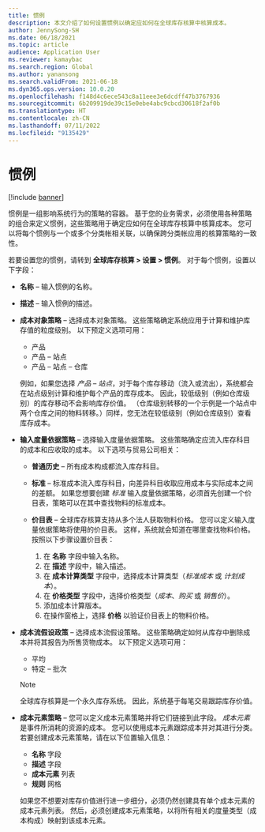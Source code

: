 ```yaml
---
title: 惯例
description: 本文介绍了如何设置惯例以确定应如何在全球库存核算中核算成本。
author: JennySong-SH
ms.date: 06/18/2021
ms.topic: article
audience: Application User
ms.reviewer: kamaybac
ms.search.region: Global
ms.author: yanansong
ms.search.validFrom: 2021-06-18
ms.dyn365.ops.version: 10.0.20
ms.openlocfilehash: f148d4c6ece543c8a11eee3e6dcdff47b3767936
ms.sourcegitcommit: 6b209919de39c15e0ebe4abc9cbcd30618f2af0b
ms.translationtype: HT
ms.contentlocale: zh-CN
ms.lasthandoff: 07/11/2022
ms.locfileid: "9135429"
---
```

# <a name="conventions"></a>惯例

[!include [banner](../includes/banner.md)]

惯例是一组影响系统行为的策略的容器。 基于您的业务需求，必须使用各种策略的组合来定义惯例，这些策略用于确定应如何在全球库存核算中核算成本。 您可以将每个惯例与一个或多个分类帐相关联，以确保跨分类帐应用的核算策略的一致性。

若要设置您的惯例，请转到 **全球库存核算 \> 设置 \> 惯例**。 对于每个惯例，设置以下字段：

- **名称** – 输入惯例的名称。
- **描述** – 输入惯例的描述。
- **成本对象策略** – 选择成本对象策略。 这些策略确定系统应用于计算和维护库存值的粒度级别。 以下预定义选项可用：

    - 产品
    - 产品 – 站点
    - 产品 – 站点 – 仓库

    例如，如果您选择 *产品 – 站点*，对于每个库存移动（流入或流出），系统都会在站点级别计算和维护每个产品的库存成本。 因此，较低级别（例如仓库级别）的库存移动不会影响库存价值。 （仓库级别转移的一个示例是一个站点中两个仓库之间的物料转移。）同样，您无法在较低级别（例如仓库级别）查看库存成本。

- **输入度量依据策略** – 选择输入度量依据策略。 这些策略确定应流入库存科目的成本和应收取的成本。 以下选项与贸易公司相关：

    - **普通历史** – 所有成本构成都流入库存科目。
    - **标准** – 标准成本流入库存科目，向差异科目收取应用成本与实际成本之间的差额。 如果您想要创建 *标准* 输入度量依据策略，必须首先创建一个价目表，策略可以在其中查找物料的标准成本。
    - **价目表** – 全球库存核算支持从多个法人获取物料价格。 您可以定义输入度量依据策略将使用的价目表。 这样，系统就会知道在哪里查找物料价格。 按照以下步骤设置价目表：

        1. 在 **名称** 字段中输入名称。
        1. 在 **描述** 字段中，输入描述。
        1. 在 **成本计算类型** 字段中，选择成本计算类型（*标准成本* 或 *计划成本*）。
        1. 在 **价格类型** 字段中，选择价格类型（*成本*、*购买* 或 *销售价*）。
        1. 添加成本计算版本。
        1. 在操作窗格上，选择 **价格** 以验证价目表上的物料价格。

- **成本流假设政策** – 选择成本流假设策略。 这些策略确定如何从库存中删除成本并将其报告为所售货物成本。 以下预定义选项可用：

    - 平均
    - 特定 – 批次

    > [!NOTE]
    > 全球库存核算是一个永久库存系统。 因此，系统基于每笔交易跟踪库存价值。

- **成本元素策略** – 您可以定义成本元素策略并将它们链接到此字段。 *成本元素* 是事件所消耗的资源的成本。 您可以使用成本元素跟踪成本并对其进行分类。 若要创建成本元素策略，请在以下位置输入信息：

    - **名称** 字段
    - **描述** 字段
    - **成本元素** 列表
    - **规则** 网格

    如果您不想要对库存价值进行进一步细分，必须仍然创建具有单个成本元素的成本元素列表。 然后，必须创建成本元素策略，以将所有相关的度量类型（成本构成）映射到该成本元素。
